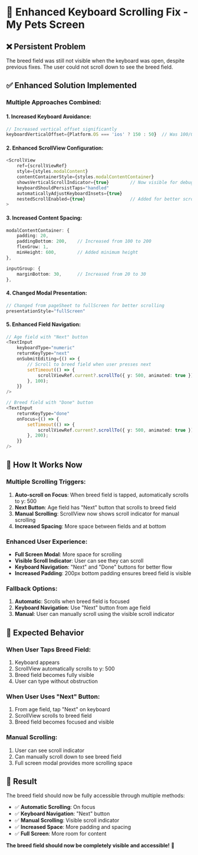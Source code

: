 # 🔧 Enhanced Keyboard Scrolling Fix - My Pets Screen

## ❌ **Persistent Problem**

The breed field was still not visible when the keyboard was open, despite previous fixes. The user could not scroll down to see the breed field.

## ✅ **Enhanced Solution Implemented**

### **Multiple Approaches Combined:**

#### **1. Increased Keyboard Avoidance:**
```typescript
// Increased vertical offset significantly
keyboardVerticalOffset={Platform.OS === 'ios' ? 150 : 50}  // Was 100/0
```

#### **2. Enhanced ScrollView Configuration:**
```typescript
<ScrollView 
    ref={scrollViewRef}
    style={styles.modalContent}
    contentContainerStyle={styles.modalContentContainer}
    showsVerticalScrollIndicator={true}        // Now visible for debugging
    keyboardShouldPersistTaps="handled"
    automaticallyAdjustKeyboardInsets={true}
    nestedScrollEnabled={true}                 // Added for better scrolling
>
```

#### **3. Increased Content Spacing:**
```typescript
modalContentContainer: {
    padding: 20,
    paddingBottom: 200,    // Increased from 100 to 200
    flexGrow: 1,
    minHeight: 600,        // Added minimum height
},

inputGroup: {
    marginBottom: 30,      // Increased from 20 to 30
},
```

#### **4. Changed Modal Presentation:**
```typescript
// Changed from pageSheet to fullScreen for better scrolling
presentationStyle="fullScreen"
```

#### **5. Enhanced Field Navigation:**
```typescript
// Age field with "Next" button
<TextInput
    keyboardType="numeric"
    returnKeyType="next"
    onSubmitEditing={() => {
        // Scroll to breed field when user presses next
        setTimeout(() => {
            scrollViewRef.current?.scrollTo({ y: 500, animated: true });
        }, 100);
    }}
/>

// Breed field with "Done" button
<TextInput
    returnKeyType="done"
    onFocus={() => {
        setTimeout(() => {
            scrollViewRef.current?.scrollTo({ y: 500, animated: true });
        }, 200);
    }}
/>
```

## 🎯 **How It Works Now**

### **Multiple Scrolling Triggers:**
1. **Auto-scroll on Focus**: When breed field is tapped, automatically scrolls to y: 500
2. **Next Button**: Age field has "Next" button that scrolls to breed field
3. **Manual Scrolling**: ScrollView now shows scroll indicator for manual scrolling
4. **Increased Spacing**: More space between fields and at bottom

### **Enhanced User Experience:**
- **Full Screen Modal**: More space for scrolling
- **Visible Scroll Indicator**: User can see they can scroll
- **Keyboard Navigation**: "Next" and "Done" buttons for better flow
- **Increased Padding**: 200px bottom padding ensures breed field is visible

### **Fallback Options:**
1. **Automatic**: Scrolls when breed field is focused
2. **Keyboard Navigation**: Use "Next" button from age field
3. **Manual**: User can manually scroll using the visible scroll indicator

## 📱 **Expected Behavior**

### **When User Taps Breed Field:**
1. Keyboard appears
2. ScrollView automatically scrolls to y: 500
3. Breed field becomes fully visible
4. User can type without obstruction

### **When User Uses "Next" Button:**
1. From age field, tap "Next" on keyboard
2. ScrollView scrolls to breed field
3. Breed field becomes focused and visible

### **Manual Scrolling:**
1. User can see scroll indicator
2. Can manually scroll down to see breed field
3. Full screen modal provides more scrolling space

## 🚀 **Result**

The breed field should now be fully accessible through multiple methods:
- ✅ **Automatic Scrolling**: On focus
- ✅ **Keyboard Navigation**: "Next" button
- ✅ **Manual Scrolling**: Visible scroll indicator
- ✅ **Increased Space**: More padding and spacing
- ✅ **Full Screen**: More room for content

**The breed field should now be completely visible and accessible!** 🎉
